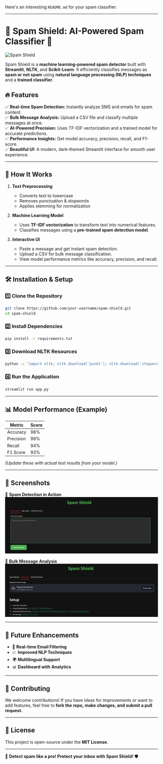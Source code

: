 Here's an interesting `README.md` for your spam classifier:

---

# 📧 Spam Shield: AI-Powered Spam Classifier 🚀

![Spam Shield](https://png.pngtree.com/png-vector/20220609/ourmid/pngtree-green-shield-icon-for-web-design-isolated-on-white-background-png-image_4839869.png)

Spam Shield is a **machine learning-powered spam detector** built with **Streamlit**, **NLTK**, and **Scikit-Learn**. It efficiently classifies messages as **spam or not spam** using **natural language processing (NLP) techniques** and a **trained classifier**.

## 🔥 Features

✅ **Real-time Spam Detection:** Instantly analyze SMS and emails for spam content.  
✅ **Bulk Message Analysis:** Upload a CSV file and classify multiple messages at once.  
✅ **AI-Powered Precision:** Uses TF-IDF vectorization and a trained model for accurate predictions.  
✅ **Performance Insights:** Get model accuracy, precision, recall, and F1-score.  
✅ **Beautiful UI:** A modern, dark-themed Streamlit interface for smooth user experience.

---

## 🚀 How It Works

1. **Text Preprocessing**

   - Converts text to lowercase
   - Removes punctuation & stopwords
   - Applies stemming for normalization

2. **Machine Learning Model**

   - Uses **TF-IDF vectorization** to transform text into numerical features.
   - Classifies messages using a **pre-trained spam detection model**.

3. **Interactive UI**
   - Paste a message and get instant spam detection.
   - Upload a CSV for bulk message classification.
   - View model performance metrics like accuracy, precision, and recall.

---

## 🛠️ Installation & Setup

### 1️⃣ Clone the Repository

```bash
git clone https://github.com/your-username/spam-shield.git
cd spam-shield
```

### 2️⃣ Install Dependencies

```bash
pip install -r requirements.txt
```

### 3️⃣ Download NLTK Resources

```bash
python -c "import nltk; nltk.download('punkt'); nltk.download('stopwords')"
```

### 4️⃣ Run the Application

```bash
streamlit run app.py
```

---

## 📊 Model Performance (Example)

| Metric    | Score |
| --------- | ----- |
| Accuracy  | 98%   |
| Precision | 99%   |
| Recall    | 94%   |
| F1 Score  | 93%   |

_(Update these with actual test results from your model.)_

---

## 🎯 Screenshots

🔹 **Spam Detection in Action**  
![Spam Detection](Images/1.jpg)

🔹 **Bulk Message Analysis**  
![Bulk Analysis](Images/2.jpg)

---

## 🤖 Future Enhancements

- 📡 **Real-time Email Filtering**
- 📈 **Improved NLP Techniques**
- 🌍 **Multilingual Support**
- 📊 **Dashboard with Analytics**

---

## 🤝 Contributing

We welcome contributions! If you have ideas for improvements or want to add features, feel free to **fork the repo, make changes, and submit a pull request.**

---

## 📜 License

This project is open-source under the **MIT License**.

---

🚀 **Detect spam like a pro! Protect your inbox with Spam Shield!** 🛡️
